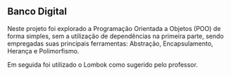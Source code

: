 ## Banco Digital



Neste projeto foi explorado a Programação Orientada a Objetos (POO) de forma simples, sem a utilização de dependências na primeira parte,  sendo empregadas suas principais ferramentas: Abstração, Encapsulamento, Herança e Polimorfismo.

Em seguida foi utilizado o Lombok como sugerido pelo professor.
